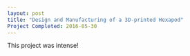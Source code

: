 ```yaml
---
layout: post
title: "Design and Manufacturing of a 3D-printed Hexapod"
Project Completed: 2016-05-30
---
```


This project was intense!
